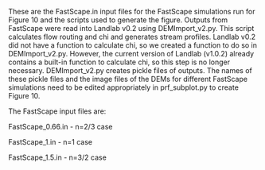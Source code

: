 These are the FastScape.in input files for the FastScape simulations run for Figure 10 and the scripts used to generate the figure. Outputs from FastScape were read into Landlab v0.2 using DEMImport_v2.py. This script calculates flow routing and chi and generates stream profiles. Landlab v0.2 did not have a function to calculate chi, so we created a function to do so in DEMImport_v2.py. However, the current version of Landlab (v1.0.2) already contains a built-in function to calculate chi, so this step is no longer necessary. DEMImport_v2.py creates pickle files of outputs. The names of these pickle files and the image files of the DEMs for different FastScape simulations need to be edited appropriately in prf_subplot.py to create Figure 10.  

The FastScape input files are:

FastScape_0.66.in - n=2/3 case

FastScape_1.in - n=1 case

FastScape_1.5.in - n=3/2 case
